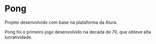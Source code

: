# Pong
Projeto desenvolvido com base na plataforma da Alura.

Pong foi o primeiro jogo desenvolvido na decáda de 70, que obteve alta lucratividade. 
